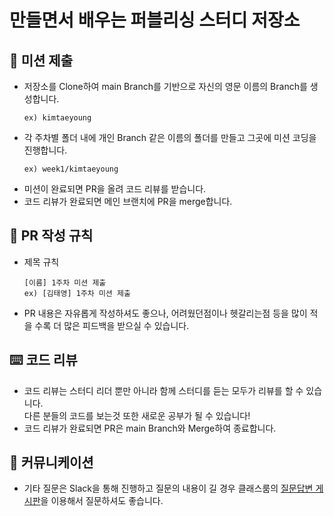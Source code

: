 # 만들면서 배우는 퍼블리싱 스터디 저장소

## 🎯 미션 제출

- 저장소를 Clone하여 main Branch를 기반으로 자신의 영문 이름의 Branch를 생성합니다.
  ```
  ex) kimtaeyoung
  ```
- 각 주차별 폴더 내에 개인 Branch 같은 이름의 폴더를 만들고 그곳에 미션 코딩을 진행합니다.
  ```
  ex) week1/kimtaeyoung
  ```
- 미션이 완료되면 PR을 올려 코드 리뷰를 받습니다.
- 코드 리뷰가 완료되면 메인 브랜치에 PR을 merge합니다.

## 📝 PR 작성 규칙

- 제목 규칙
  ```
  [이름] 1주차 미션 제출
  ex) [김태영] 1주차 미션 제출
  ```
- PR 내용은 자유롭게 작성하셔도 좋으나, 어려웠던점이나 헷갈리는점 등을 많이 적을 수록 더 많은 피드백을 받으실 수 있습니다.

## ⌨️ 코드 리뷰
- 코드 리뷰는 스터디 리더 뿐만 아니라 함께 스터디를 듣는 모두가 리뷰를 할 수 있습니다.
<br>다른 분들의 코드를 보는것 또한 새로운 공부가 될 수 있습니다!
- 코드 리뷰가 완료되면 PR은 main Branch와 Merge하여 종료합니다.

## 💬 커뮤니케이션
- 기타 질문은 Slack을 통해 진행하고 질문의 내용이 길 경우 클래스룸의 [질문답변 게시판](https://school.programmers.co.kr/app/courses/14716/questions/)을 이용해서 질문하셔도 좋습니다.
